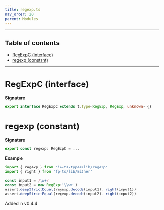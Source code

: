 ```yaml
---
title: regexp.ts
nav_order: 20
parent: Modules
---
```


---

<h2 class="text-delta">Table of contents</h2>

- [RegExpC (interface)](#regexpc-interface)
- [regexp (constant)](#regexp-constant)

---

# RegExpC (interface)

**Signature**

```ts
export interface RegExpC extends t.Type<RegExp, RegExp, unknown> {}
```

# regexp (constant)

**Signature**

```ts
export const regexp: RegExpC = ...
```

**Example**

```ts
import { regexp } from 'io-ts-types/lib/regexp'
import { right } from 'fp-ts/lib/Either'

const input1 = /\w+/
const input2 = new RegExp('\\w+')
assert.deepStrictEqual(regexp.decode(input1), right(input1))
assert.deepStrictEqual(regexp.decode(input2), right(input2))
```

Added in v0.4.4
